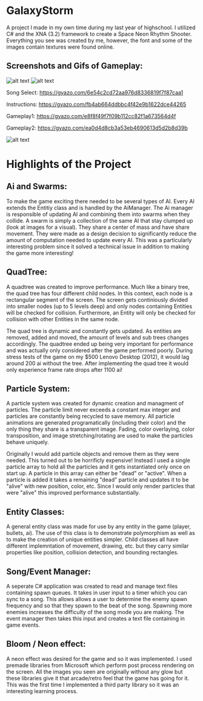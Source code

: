 # GalaxyStorm
A project I made in my own time during my last year of highschool. I utilized C# and the XNA (3.2) framework to create a Space Neon Rhythm Shooter. Everything you see was created by me, however, the font and some of the images contain textures were found online.

## Screenshots and Gifs of Gameplay:

![alt text](https://i.gyazo.com/b47ba7244fcdf174c063000129f844c0.jpg)
![alt text](https://i.gyazo.com/fb4ab664ddbbc4f42e9b1622dce44265.png)

Song Select: https://gyazo.com/6e54c2cd72aa976d8336819f7f87caa1

Instructions: https://gyazo.com/fb4ab664ddbbc4f42e9b1622dce44265

Gameplay1: https://gyazo.com/e8f8f49f7f09b112cc82f1a673564d4f 

Gameplay2: https://gyazo.com/ea0d4d8cb3a53eb4690613d5d2b8d39b

![alt text](https://i.gyazo.com/6ce4271d8a16d532d116f40a6170cb1e.jpg)

# Highlights of the Project

## Ai and Swarms:
To make the game exciting there needed to be several types of AI. Every AI extends the Entitiy class and is handled by the AiManager. The Ai manager is responsible of updating AI and combining them into swarms when they collide. A swarm is simply a collection of the same AI that stay clumped up (look at images for a visual). They share a center of mass and have share movement. They were made as a design decision to significantly reduce the amount of computation needed to update every AI. This was a particularly interesting problem since it solved a technical issue in addition to making the game more interesting!

## QuadTree:

A quadtree was created to improve performance. Much like a binary tree, the quad tree has four different child nodes. In this context, each node is a rectangular segment of the screen. The screen gets continiously divided into smaller nodes (up to 5 levels deep) and only nodes containing Entities will be checked for collision. Furthermore, an Entity will only be checked for collision with other Entities in the same node.

The quad tree is dynamic and constantly gets updated. As entities are removed, added and moved, the amount of levels and sub trees changes accordingly. The quadtree ended up being very important for performance and was actually only considered after the game performed poorly. During stress tests of the game on my $500 Lenovo Desktop (2012), it would lag around 200 ai without the tree. After implementing the quad tree it would only experience frame rate drops after 1100 ai!

## Particle System:

A particle system was created for dynamic creation and managment of particles. The particle limit never exceeds a constant max integer and particles are constantly being recycled to save memory. All particle animations are generated programatically (including their color) and the only thing they share is a transparent image. Fading, color overlaying, color transposition, and image stretching/rotating are used to make the particles behave uniquely. 

Originally I would add particle objects and remove them as they were needed. This turned out to be horrificly expensive! Instead I used a single particle array to hold all the particles and it gets instantiated only once on start up. A particle in this array can either be "dead" or "active". When a particle is added it takes a remaining "dead" particle and updates it to be "alive" with new position, color, etc. Since I would only render particles that were "alive" this improved performance substantially.

## Entity Classes:

A general entity class was made for use by any entity in the game (player, bullets, ai). The use of this class is to demonstrate polymorphism as well as to make the creation of unique entities simpler. Child classes all have different implemntation of movement, drawing, etc. but they carry similar properties like position, collision detection, and bounding rectangles.

## Song/Event Manager:

A seperate C# application was created to read and manage text files containing spawn queues. It takes in user input to a timer which you can sync to a song. This allows allows a user to determine the enemy spawn frequency and so that they spawn to the beat of the song. Spawning more enemies increases the difficulty of the song mode you are making. The event manager then takes this input and creates a text file containing in game events.

## Bloom / Neon effect:

A neon effect was desired for the game and so it was implemented. I used premade libraries from Microsoft which perform post process rendering on the screen. All the images you seen are originally without any glow but these libraries give it that arcade/retro feel that the game has going for it. This was the first time I implemented a third party library so it was an interesting learning process.
